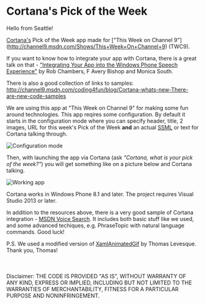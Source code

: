Cortana's Pick of the Week 
===========

Hello from Seattle! 

[Cortana's](http://www.windowsphone.com/en-us/how-to/wp8/cortana/meet-cortana) Pick of the Week app made for ["This Week on Channel 9"] (http://channel9.msdn.com/Shows/This+Week+On+Channel+9) (TWC9).

If you want to know how to integrate your app with Cortana, there is a great talk on that - ["Integrating Your App into the Windows Phone Speech Experience"](http://channel9.msdn.com/Events/Build/2014/2-530) by Rob Chambers, F Avery Bishop and Monica South. 

There is also a good collection of links to samples: http://channel9.msdn.com/coding4fun/blog/Cortana-whats-new-There-are-new-code-samples 


We are using this app at "This Week on Channel 9" for making some fun around technologies. 
This app reqires some configuration. By default it starts in the configuration mode where you can specify header, title, 2 images, URL for this week's Pick of the Week **and** an actual [SSML](http://www.w3.org/TR/speech-synthesis/) or text for Cortana talking through. 

![Configuration mode](https://monosnap.com/image/9QxhPHNKAvy4doNlBlSK9ELl7X9Bw6.png)

Then, with launching the app via Cortana (ask *"Cortana, what is your pick of the week?"*) you will get something like on a picture below and Cortana talking. 

![Working app](https://monosnap.com/image/XgXdLgMlZcaEy02PoJX6nFUpoG3HfR.png)

Cortana works in Windows Phone 8.1 and later. The project requires Visual Studio 2013 or later. 

In addition to the resources above, there is a very good sample of Cortana integration - [MSDN Voice Search](https://code.msdn.microsoft.com/windowsapps/MSDN-Voice-Search-for-95c16d92). It includes both basic stuff like we used, and some advanced techiques, e.g. PhraseTopic with natural language commands. 
Good luck! 

P.S. 
We used a modified version of [XamlAnimatedGif](https://github.com/thomaslevesque/XamlAnimatedGif) by Thomas Levesque. 
Thank you, Thomas! 
<br />   
<br />   
Disclaimer: 
THE CODE IS PROVIDED "AS IS", WITHOUT WARRANTY OF ANY KIND, EXPRESS OR IMPLIED, INCLUDING BUT NOT LIMITED TO THE WARRANTIES OF MERCHANTABILITY, FITNESS FOR A PARTICULAR PURPOSE AND NONINFRINGEMENT. 
